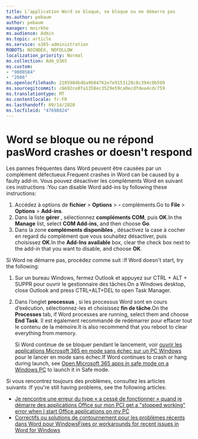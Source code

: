 ```yaml
---
title: L’application Word se bloque, se bloque ou ne démarre pas
ms.author: pebaum
author: pebaum
manager: mnirkhe
ms.audience: Admin
ms.topic: article
ms.service: o365-administration
ROBOTS: NOINDEX, NOFOLLOW
localization_priority: Normal
ms.collection: Adm_O365
ms.custom:
- "9000584"
- "2686"
ms.openlocfilehash: 2105984bd6a9b04762e7e9153120c8c394c0b599
ms.sourcegitcommit: c6692ce0fa1358ec3529e59ca0ecdfdea4cdc759
ms.translationtype: MT
ms.contentlocale: fr-FR
ms.lasthandoff: 09/14/2020
ms.locfileid: "47698824"
---
```

# <a name="word-crashes-or-doesnt-respond"></a><span data-ttu-id="07ce4-102">Word se bloque ou ne répond pas</span><span class="sxs-lookup"><span data-stu-id="07ce4-102">Word crashes or doesn't respond</span></span>

<span data-ttu-id="07ce4-103">Les pannes fréquentes dans Word peuvent être causées par un complément défectueux.</span><span class="sxs-lookup"><span data-stu-id="07ce4-103">Frequent crashes in Word can be caused by a faulty add-in.</span></span> <span data-ttu-id="07ce4-104">Vous pouvez désactiver les compléments Word en suivant ces instructions :</span><span class="sxs-lookup"><span data-stu-id="07ce4-104">You can disable Word add-ins by following these instructions:</span></span>

1. <span data-ttu-id="07ce4-105">Accédez à options de **fichier**  >  **Options**  >  **-** compléments.</span><span class="sxs-lookup"><span data-stu-id="07ce4-105">Go to **File** > **Options** > **Add-ins**.</span></span>
2. <span data-ttu-id="07ce4-106">Dans la liste **gérer** , sélectionnez **compléments COM**, puis **OK**.</span><span class="sxs-lookup"><span data-stu-id="07ce4-106">In the **Manage** list, select **COM Add-ins**, and then choose **Go**.</span></span>
3. <span data-ttu-id="07ce4-107">Dans la zone **compléments disponibles** , désactivez la case à cocher en regard du complément que vous souhaitez désactiver, puis choisissez **OK**.</span><span class="sxs-lookup"><span data-stu-id="07ce4-107">In the **Add-Ins available** box, clear the check box next to the add-in that you want to disable, and choose **OK**.</span></span>

<span data-ttu-id="07ce4-108">Si Word ne démarre pas, procédez comme suit :</span><span class="sxs-lookup"><span data-stu-id="07ce4-108">If Word doesn't start, try the following:</span></span>

1.   <span data-ttu-id="07ce4-109">Sur un bureau Windows, fermez Outlook et appuyez sur CTRL + ALT + SUPPR pour ouvrir le gestionnaire des tâches.</span><span class="sxs-lookup"><span data-stu-id="07ce4-109">On a Windows desktop, close Outlook and press CTRL+ALT+DEL to open Task Manager.</span></span> 
2. <span data-ttu-id="07ce4-110">Dans l’onglet **processus** , si les processus Word sont en cours d’exécution, sélectionnez-les et choisissez **fin de tâche**.</span><span class="sxs-lookup"><span data-stu-id="07ce4-110">On the **Processes** tab, if Word processes are running, select them and choose **End Task**.</span></span> <span data-ttu-id="07ce4-111">Il est également recommandé de redémarrer pour effacer tout le contenu de la mémoire.</span><span class="sxs-lookup"><span data-stu-id="07ce4-111">It is also recommend that you reboot to clear everything from memory.</span></span>

    <span data-ttu-id="07ce4-112">Si Word continue de se bloquer pendant le lancement, voir [ouvrir les applications Microsoft 365 en mode sans échec sur un PC Windows](https://support.office.com/article/Open-Office-apps-in-safe-mode-on-a-Windows-PC-dedf944a-5f4b-4afb-a453-528af4f7ac72) pour le lancer en mode sans échec.</span><span class="sxs-lookup"><span data-stu-id="07ce4-112">If Word continues to crash or hang during launch, see [Open Microsoft 365 apps in safe mode on a Windows PC](https://support.office.com/article/Open-Office-apps-in-safe-mode-on-a-Windows-PC-dedf944a-5f4b-4afb-a453-528af4f7ac72) to launch it in Safe mode.</span></span>

<span data-ttu-id="07ce4-113">Si vous rencontrez toujours des problèmes, consultez les articles suivants :</span><span class="sxs-lookup"><span data-stu-id="07ce4-113">If you're still having problems, see the following articles:</span></span> 
- [<span data-ttu-id="07ce4-114">Je rencontre une erreur du type « a cessé de fonctionner » quand je démarre des applications Office sur mon PC</span><span class="sxs-lookup"><span data-stu-id="07ce4-114">I get a "stopped working" error when I start Office applications on my PC</span></span>](https://support.office.com/article/52bd7985-4e99-4a35-84c8-2d9b8301a2fa)
- [<span data-ttu-id="07ce4-115">Correctifs ou solutions de contournement pour les problèmes récents dans Word pour Windows</span><span class="sxs-lookup"><span data-stu-id="07ce4-115">Fixes or workarounds for recent issues in Word for Windows</span></span>](https://support.office.com/article/bf6bf17c-2807-4871-83ce-e337ae8f0b86)